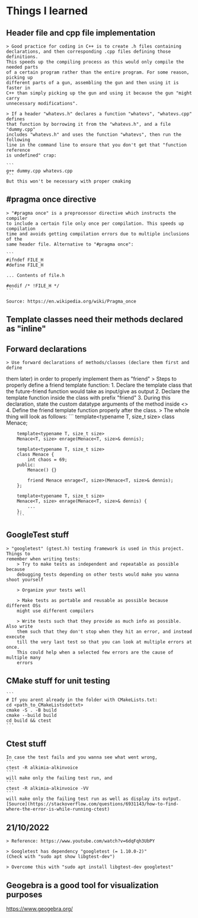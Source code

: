 # Things I learned


## Header file and cpp file implementation
    > Good practice for coding in C++ is to create .h files containing
    declarations, and then corresponding .cpp files defining those definitions.
    This speeds up the compiling process as this would only compile the needed parts
    of a certain program rather than the entire program. For some reason, picking up
    different parts of a gun, assembling the gun and then using it is faster in
    C++ than simply picking up the gun and using it because the gun "might carry
    unnecessary modifications".

    > If a header "whatevs.h" declares a function "whatevs", "whatevs.cpp" defines 
    that function by borrowing it from the "whatevs.h", and a file "dummy.cpp"
    includes "whatevs.h" and uses the function "whatevs", then run the following
    line in the command line to ensure that you don't get that "function reference
    is undefined" crap:

    ```
    g++ dummy.cpp whatevs.cpp
    ```
    But this won't be necessary with proper cmaking


## \#pragma once directive
    > "#pragma once" is a preprocessor directive which instructs the compiler 
    to include a certain file only once per compilation. This speeds up compilation 
    time and avoids getting compilation errors due to multiple inclusions of the
    same header file. Alternative to "#pragma once":

    ```
    #ifndef FILE_H
    #define FILE_H

    ... Contents of file.h

    #endif /* !FILE_H */
    ```

    Source: https://en.wikipedia.org/wiki/Pragma_once


## Template classes need their methods declared as "inline"


## Forward declarations
    > Use forward declarations of methods/classes (declare them first and define 
them later) in order to properly implement them as "friend"
    > Steps to properly define a friend template function:
        1. Declare the template class that the future-friend function would take as input/give as output
        2. Declare the template function inside the class with prefix "friend"
        3. During this declaration, state the custom datatype arguments of the method inside <>
        4. Define the friend template function properly after the class.
        > The whole thing will look as follows:
        ```
        template<typename T, size_t size> class Menace;

        template<typename T, size_t size>
        Menace<T, size> enrage(Menace<T, size>& dennis);

        template<typename T, size_t size>
        class Menace {
            int chaos = 69;
        public:
            Menace() {}

            friend Menace enrage<T, size>(Menace<T, size>& dennis);
        };

        template<typename T, size_t size>
        Menace<T, size> enrage(Menace<T, size>& dennis) {
            ...
        };
        ```


## GoogleTest stuff
    > "googletest" (gtest.h) testing framework is used in this project. Things to
    remember when writing tests:
        > Try to make tests as independent and repeatable as possible because
        debugging tests depending on other tests would make you wanna shoot yourself
        
        > Organize your tests well
        
        > Make tests as portable and reusable as possible because different OSs
        might use different compilers
        
        > Write tests such that they provide as much info as possible. Also write
        them such that they don't stop when they hit an error, and instead execute
        till the very last test so that you can look at multiple errors at once.
        This could help when a selected few errors are the cause of multiple many
        errors


## CMake stuff for unit testing
    ```
    # If you arent already in the folder with CMakeLists.txt:
    cd <path_to_CMakeListsdottxt>
    cmake -S . -B build
    cmake --build build
    cd build && ctest
    ```


## Ctest stuff
    In case the test fails and you wanna see what went wrong,
    ```
    ctest -R alkimia-alkinvoice
    ```
    will make only the failing test run, and
    ```
    ctest -R alkimia-alkinvoice -VV
    ```
    will make only the failing test run as well as display its output.
    [Source](https://stackoverflow.com/questions/6931143/how-to-find-where-the-error-is-while-running-ctest)

    
## 21/10/2022
    > Reference: https://www.youtube.com/watch?v=6dqFqh3UbPY

    > Googletest has dependency "googletest (= 1.10.0-2)"
    (Check with "sudo apt show libgtest-dev")

    > Overcome this with "sudo apt install libgtest-dev googletest"

## Geogebra is a good tool for visualization purposes
https://www.geogebra.org/

